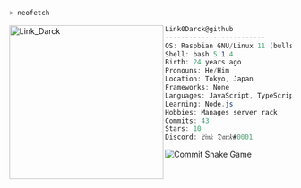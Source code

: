 ```zsh
> neofetch
```

<img align="left" src="https://avatars.githubusercontent.com/u/28543376?v=4" alt="Link_Darck" width="275" /> 

```csharp
Link0Darck@github
-------------------------
OS: Raspbian GNU/Linux 11 (bullseye) armv
Shell: bash 5.1.4
Birth: 24 years ago
Pronouns: He/Him
Location: Tokyo, Japan
Frameworks: None
Languages: JavaScript, TypeScript, HTML, PHP, Batchfile, Shell, ect...
Learning: Node.js
Hobbies: Manages server rack
Commits: 43
Stars: 10
Discord: 𝔏𝔦𝔫𝑘 𝔇𝔞𝔯𝔠𝑘#0001
```
![Commit Snake Game](https://raw.githubusercontent.com/Link0Darck/Link_Darck/main/img/github-contribution-grid-snake.svg)
